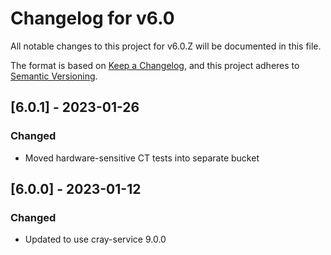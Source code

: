 # Changelog for v6.0

All notable changes to this project for v6.0.Z will be documented in this file.

The format is based on [Keep a Changelog](https://keepachangelog.com/en/1.0.0/),
and this project adheres to [Semantic Versioning](https://semver.org/spec/v2.0.0.html).

## [6.0.1] - 2023-01-26

### Changed

- Moved hardware-sensitive CT tests into separate bucket

## [6.0.0] - 2023-01-12

### Changed

- Updated to use cray-service 9.0.0
